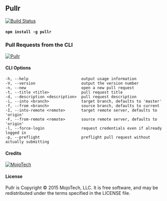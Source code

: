 ## Pullr

[![Build Status](https://travis-ci.org/mojotech/pullr.svg?branch=master)](https://travis-ci.org/mojotech/pullr)

#### `npm install -g pullr`

### Pull Requests from the CLI

[![Pullr](https://raw.github.com/mojotech/pullr/master/logo.png)](https://github.com/mojotech/pullr)

#### CLI Options

    -h, --help                       output usage information
    -V, --version                    output the version number
    -n, --new                        open a new pull request
    -t, --title <title>              pull request title
    -d, --description <description>  pull request description
    -i, --into <branch>              target branch, defaults to 'master'
    -f, --from <branch>              source branch, defaults to current
    -I, --into-remote <remote>       target remote server, defaults to 'origin'
    -F, --from-remote <remote>       source remote server, defaults to 'origin'
    -l, --force-login                request credentials even if already logged in
    -p, --preflight                  preflight pull request without actually submitting

#### Credits

[![MojoTech](http://www.mojotech.com/press/logo.png)](http://www.mojotech.com)

#### License


Pullr is Copyright © 2015 MojoTech, LLC. It is free software, and may be redistributed under the terms specified in the LICENSE file.
